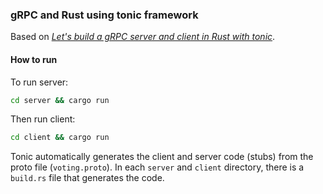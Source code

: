 ### gRPC and Rust using tonic framework

Based on [_Let's build a gRPC server and client in Rust with tonic_](https://www.thorsten-hans.com/grpc-services-in-rust-with-tonic/).

#### How to run

To run server:
```bash
cd server && cargo run
```

Then run client:
```bash
cd client && cargo run
```

Tonic automatically generates the client and server code (stubs) from the proto file (`voting.proto`). In each `server` and `client` directory, there is a `build.rs` file that generates the code.
